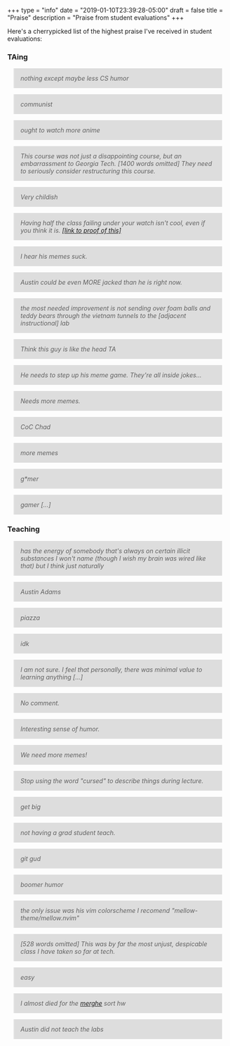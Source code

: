 +++
type = "info"
date = "2019-01-10T23:39:28-05:00"
draft = false
title = "Praise"
description = "Praise from student evaluations"
+++

<style>
blockquote {
    background-color: #ddd;
    margin: 1em;
    padding: 1em;
    display: block;
    font-style: italic;
}

blockquote p {
    margin: 0;
    padding: 0;
}

hr {
    display: none;
}
</style>

Here's a cherrypicked list of the highest praise I've received in
student evaluations:

### TAing

> nothing except maybe less CS humor

----

> communist

----

> ought to watch more anime

----

> This course was not just a disappointing course, but an embarrassment
> to Georgia Tech. [1400 words omitted] They need to seriously consider
> restructuring this course.

----

> Very childish

----

> Having half the class failing under your watch isn't cool, even if you
> think it is. [\[link to proof of this\]][1]

----

> I hear his memes suck.

----

> Austin could be even MORE jacked than he is right now.

----

> the most needed improvement is not sending over foam balls and teddy
> bears through the vietnam tunnels to the [adjacent instructional] lab

----

> Think this guy is like the head TA

----

> He needs to step up his meme game. They're all inside jokes...

----

> Needs more memes.

----

> CoC Chad

----

> more memes

----

> g\*mer

----

> gamer [...]

### Teaching

> has the energy of somebody that's always on certain illicit
> substances I won't name (though I wish my brain was wired like
> that) but I think just naturally

----

> Austin Adams

----

> piazza

----

> idk

----

> I am not sure. I feel that personally, there was minimal value to
> learning anything [...]

----

> No comment.

----

> Interesting sense of humor. 

----

> We need more memes!

----

> Stop using the word "cursed" to describe things during lecture.

----

> get big

----

> not having a grad student teach.

----

> git gud

----

> boomer humor

----

> the only issue was his vim colorscheme I recomend "mellow-theme/mellow.nvim"

----

> [528 words omitted] This was by far the most unjust, despicable class I have taken so far at tech.

----

> easy

----

> I almost died for the [merghe][2] sort hw

----

> Austin did not teach the labs

[1]: ../img/praise/fall2018-stats.png
[2]: https://en.wiktionary.org/wiki/merghe
